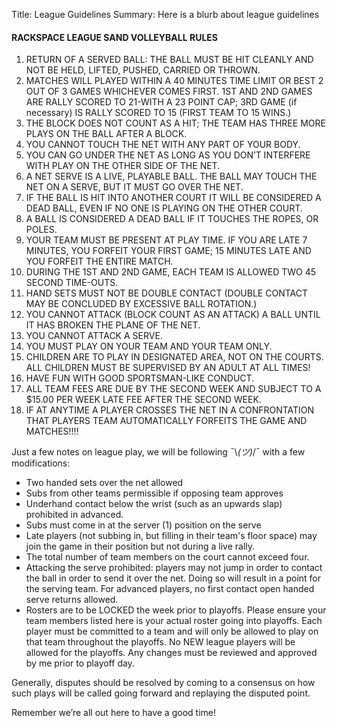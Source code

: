 Title: League Guidelines
Summary: Here is a blurb about league guidelines

#### RACKSPACE LEAGUE SAND VOLLEYBALL RULES

1. RETURN OF A SERVED BALL: THE BALL MUST BE HIT CLEANLY AND NOT BE HELD, LIFTED, PUSHED, CARRIED OR THROWN.
2. MATCHES WILL PLAYED WITHIN A 40 MINUTES TIME LIMIT OR BEST 2 OUT OF 3 GAMES WHICHEVER COMES FIRST. 1ST AND 2ND GAMES ARE RALLY SCORED TO 21-WITH A 23 POINT CAP; 3RD GAME (if necessary) IS RALLY SCORED TO 15 (FIRST TEAM TO 15 WINS.)
3. THE BLOCK DOES NOT COUNT AS A HIT; THE TEAM HAS THREE MORE PLAYS ON THE BALL AFTER A BLOCK.
4. YOU CANNOT TOUCH THE NET WITH ANY PART OF YOUR BODY.
5. YOU CAN GO UNDER THE NET AS LONG AS YOU DON’T INTERFERE WITH PLAY ON THE OTHER SIDE OF THE NET.
6. A NET SERVE IS A LIVE, PLAYABLE BALL. THE BALL MAY TOUCH THE NET ON A SERVE, BUT IT MUST GO OVER THE NET.
7. IF THE BALL IS HIT INTO ANOTHER COURT IT WILL BE CONSIDERED A DEAD BALL, EVEN IF NO ONE IS PLAYING ON THE OTHER COURT.
8. A BALL IS CONSIDERED A DEAD BALL IF IT TOUCHES THE ROPES, OR POLES.
9. YOUR TEAM MUST BE PRESENT AT PLAY TIME. IF YOU ARE LATE 7 MINUTES, YOU FORFEIT YOUR FIRST GAME; 15 MINUTES LATE AND YOU FORFEIT THE ENTIRE MATCH.
10. DURING THE 1ST AND 2ND GAME, EACH TEAM IS ALLOWED TWO 45 SECOND TIME-OUTS.
11. HAND SETS MUST NOT BE DOUBLE CONTACT (DOUBLE CONTACT MAY BE CONCLUDED BY EXCESSIVE BALL ROTATION.)
12. YOU CANNOT ATTACK (BLOCK COUNT AS AN ATTACK) A BALL UNTIL IT HAS BROKEN THE PLANE OF THE NET.
13. YOU CANNOT ATTACK A SERVE.
14. YOU MUST PLAY ON YOUR TEAM AND YOUR TEAM ONLY.
15. CHILDREN ARE TO PLAY IN DESIGNATED AREA, NOT ON THE COURTS. ALL CHILDREN MUST BE SUPERVISED BY AN ADULT AT ALL TIMES!
16. HAVE FUN WITH GOOD SPORTSMAN-LIKE CONDUCT.
17. ALL TEAM FEES ARE DUE BY THE SECOND WEEK AND SUBJECT TO A $15.00 PER WEEK LATE FEE AFTER THE SECOND WEEK.
18. IF AT ANYTIME A PLAYER CROSSES THE NET IN A CONFRONTATION THAT PLAYERS TEAM AUTOMATICALLY FORFEITS THE GAME AND MATCHES!!!!

Just a few notes on league play, we will be following ¯\\_(ツ)_/¯ with a few modifications:

* Two handed sets over the net allowed
* Subs from other teams permissible if opposing team approves
* Underhand contact below the wrist (such as an upwards slap) prohibited in advanced.
* Subs must come in at the server (1) position on the serve
* Late players (not subbing in, but filling in their team's floor space) may join the game in their position but not during a live rally.
* The total number of team members on the court cannot exceed four.
* Attacking the serve prohibited: players may not jump in order to contact the ball in order to send it over the net. Doing so will result in a point for the serving team. For advanced players, no first contact open handed serve returns allowed.
* Rosters are to be LOCKED the week prior to playoffs. Please ensure your team members listed here is your actual roster going into playoffs. Each player must be committed to a team and will only be allowed to play on that team throughout the playoffs. No NEW league players will be allowed for the playoffs. Any changes must be reviewed and approved by me prior to playoff day.

Generally, disputes should be resolved by coming to a consensus on how such plays will be called going forward and replaying the disputed point.

Remember we’re all out here to have a good time!

